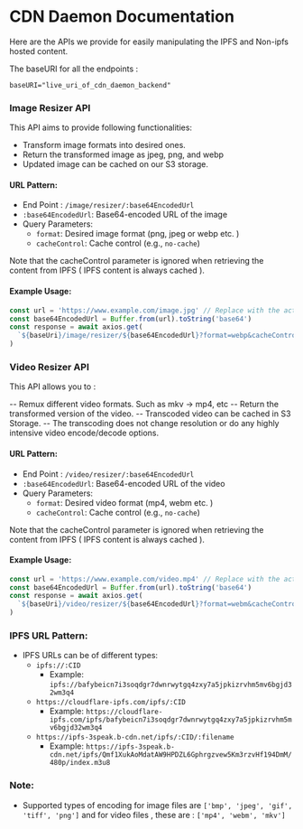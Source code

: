 # CDN Daemon Documentation

Here are the APIs we provide for easily manipulating the IPFS and Non-ipfs hosted content.

The baseURI for all the endpoints :

`baseURI="live_uri_of_cdn_daemon_backend"`

### Image Resizer API

This API aims to provide following functionalities:

- Transform image formats into desired ones.
- Return the transformed image as jpeg, png, and webp
- Updated image can be cached on our S3 storage.

#### URL Pattern:

- End Point : `/image/resizer/:base64EncodedUrl`
- `:base64EncodedUrl`: Base64-encoded URL of the image
- Query Parameters:
  - `format`: Desired image format (png, jpeg or webp etc. )
  - `cacheControl`: Cache control (e.g., `no-cache`)

Note that the cacheControl parameter is ignored when retrieving the content from IPFS
( IPFS content is always cached ).

#### Example Usage:

```javascript
const url = 'https://www.example.com/image.jpg' // Replace with the actual image URL
const base64EncodedUrl = Buffer.from(url).toString('base64')
const response = await axios.get(
  `${baseUri}/image/resizer/${base64EncodedUrl}?format=webp&cacheControl=no-cache`,
)
```

### Video Resizer API

This API allows you to :

-- Remux different video formats. Such as mkv -> mp4, etc
-- Return the transformed version of the video.
-- Transcoded video can be cached in S3 Storage.
-- The transcoding does not change resolution or do any highly intensive video encode/decode options.

#### URL Pattern:

- End Point : `/video/resizer/:base64EncodedUrl`
- `:base64EncodedUrl`: Base64-encoded URL of the video
- Query Parameters:
  - `format`: Desired video format (mp4, webm etc. )
  - `cacheControl`: Cache control (e.g., `no-cache`)

Note that the cacheControl parameter is ignored when retrieving the content from IPFS ( IPFS content is always cached ).

#### Example Usage:

```javascript
const url = 'https://www.example.com/video.mp4' // Replace with the actual video URL
const base64EncodedUrl = Buffer.from(url).toString('base64')
const response = await axios.get(
  `${baseUri}/video/resizer/${base64EncodedUrl}?format=webm&cacheControl=no-cache`,
)
```

### IPFS URL Pattern:

- IPFS URLs can be of different types:
  - `ipfs://:CID`
    - Example: `ipfs://bafybeicn7i3soqdgr7dwnrwytgq4zxy7a5jpkizrvhm5mv6bgjd32wm3q4`
  - `https://cloudflare-ipfs.com/ipfs/:CID`
    - Example: `https://cloudflare-ipfs.com/ipfs/bafybeicn7i3soqdgr7dwnrwytgq4zxy7a5jpkizrvhm5mv6bgjd32wm3q4`
  - `https://ipfs-3speak.b-cdn.net/ipfs/:CID/:filename`
    - Example: `https://ipfs-3speak.b-cdn.net/ipfs/Qmf1XukAoMdatAW9HPDZL6Gphrgzvew5Km3rzvHf194DmM/480p/index.m3u8`

### Note:

- Supported types of encoding for image files are `['bmp', 'jpeg', 'gif', 'tiff', 'png']` and for video files , these are : `['mp4', 'webm', 'mkv']`
